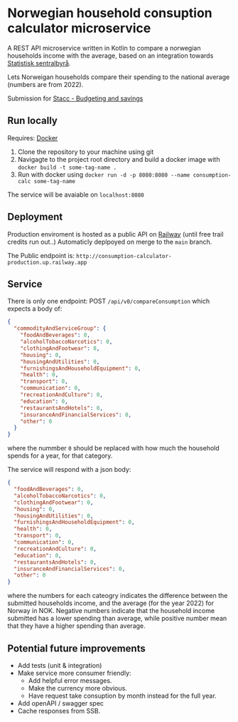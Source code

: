 # Norwegian household consuption calculator microservice

A REST API microservice written in Kotlin to compare a norwegian households income with the average, based on an integration towards [Statistisk sentralbyrå](https://www.ssb.no/).

Lets Norweigan households compare their spending to the national average (numbers are from 2022).

Submission for [Stacc - Budgeting and savings](https://github.com/stacc/stacc-challenge-public/tree/budgeting-and-savings)


## Run locally

Requires: [Docker](https://www.docker.com/) 

1. Clone the repository to your machine using git
2. Navigagte to the project root directory and build a docker image with `docker build -t some-tag-name .`
3. Run with docker using `docker run -d -p 8080:8080 --name consumption-calc some-tag-name`

The service will be avaiable on `localhost:8080`


## Deployment

Production enviroment is hosted as a public API on [Railway](https://railway.com) (until free trail credits run out..)
Automaticly deplpoyed on merge to the `main` branch.

The Public endpoint is: `http://consumption-calculator-production.up.railway.app`


## Service

There is only one endpoint:
POST `/api/v0/compareConsumption`
which expects a body of:
```json
{
  "commodityAndServiceGroup": {
    "foodAndBeverages": 0,
    "alcoholTobaccoNarcotics": 0,
    "clothingAndFootwear": 0,
    "housing": 0,
    "housingAndUtilities": 0,
    "furnishingsAndHouseholdEquipment": 0,
    "health": 0,
    "transport": 0,
    "communication": 0,
    "recreationAndCulture": 0,
    "education": 0,
    "restaurantsAndHotels": 0,
    "insuranceAndFinancialServices": 0,
    "other": 0
  }
}
```

where the nummber `0` should be replaced with how much the household spends for a year, for that category.

The service will respond with a json body:
```json
{
  "foodAndBeverages": 0,
  "alcoholTobaccoNarcotics": 0,
  "clothingAndFootwear": 0,
  "housing": 0,
  "housingAndUtilities": 0,
  "furnishingsAndHouseholdEquipment": 0,
  "health": 0,
  "transport": 0,
  "communication": 0,
  "recreationAndCulture": 0,
  "education": 0,
  "restaurantsAndHotels": 0,
  "insuranceAndFinancialServices": 0,
  "other": 0
}
```
where the numbers for each cateogry indicates the difference between the submitted households income, and the average (for the year 2022) for Norway in NOK. Negative numbers indicate that the household income submitted has a lower spending than average, while positive number mean that they have a higher spending than average. 


## Potential future improvements

- Add tests (unit & integration)
- Make service more consumer friendly:
  - Add helpful error messages.
  - Make the currency more obvious.
  - Have request take consuption by month instead for the full year.
- Add openAPI / swagger spec
- Cache responses from SSB.
